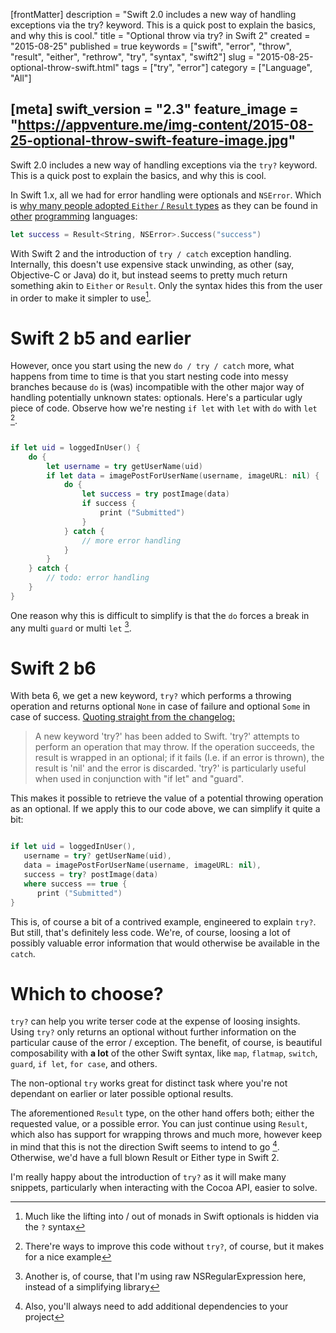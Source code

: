 [frontMatter]
description = "Swift 2.0 includes a new way of handling exceptions via the try? keyword. This is a quick post to explain the basics, and why this is cool."
title = "Optional throw via try? in Swift 2"
created = "2015-08-25"
published = true
keywords = ["swift", "error", "throw", "result", "either", "rethrow", "try", "syntax", "swift2"]
slug = "2015-08-25-optional-throw-swift.html"
tags = ["try", "error"]
category = ["Language", "All"]

[meta]
swift_version = "2.3"
feature_image = "https://appventure.me/img-content/2015-08-25-optional-throw-swift-feature-image.jpg"
---

Swift 2.0 includes a new way of handling exceptions via the `try?`
keyword. This is a quick post to explain the basics, and why this is
cool.

In Swift 1.x, all we had for error handling were optionals and
`NSError`. Which is [why many people adopted `Either` / `Result`
types](https://github.com/antitypical/Result) as they can be found in
[other](https://hackage.haskell.org/package/base-4.8.1.0/docs/Data-Either.html)
[programming](http://www.scala-lang.org/api/2.9.3/scala/Either.html)
languages:

``` Swift
let success = Result<String, NSError>.Success("success")
```

With Swift 2 and the introduction of `try / catch` exception handling.
Internally, this doesn\'t use expensive stack unwinding, as other (say,
Objective-C or Java) do it, but instead seems to pretty much return
something akin to `Either` or `Result`. Only the syntax hides this from
the user in order to make it simpler to use[^1].

# Swift 2 b5 and earlier

However, once you start using the new `do / try / catch` more, what
happens from time to time is that you start nesting code into messy
branches because `do` is (was) incompatible with the other major way of
handling potentially unknown states: optionals. Here\'s a particular
ugly piece of code. Observe how we\'re nesting `if let` with `let` with
`do` with `let` [^2].

``` Swift

if let uid = loggedInUser() {
    do {
        let username = try getUserName(uid)
        if let data = imagePostForUserName(username, imageURL: nil) {
            do {
                let success = try postImage(data)
                if success {
                    print ("Submitted")
                }  
            } catch {
                // more error handling
            }
        }
    } catch {
        // todo: error handling
    }
}

```

One reason why this is difficult to simplify is that the `do` forces a
break in any multi `guard` or multi `let` [^3].

# Swift 2 b6

With beta 6, we get a new keyword, `try?` which performs a throwing
operation and returns optional `None` in case of failure and optional
`Some` in case of success. [Quoting straight from the
changelog:](http://adcdownload.apple.com/Developer_Tools/Xcode_7_beta_6/Xcode_7_beta_6_Release_Notes.pdf)

> A new keyword \'try?\' has been added to Swift. \'try?\' attempts to
> perform an operation that may throw. If the operation succeeds, the
> result is wrapped in an optional; if it fails (I.e. if an error is
> thrown), the result is \'nil\' and the error is discarded. 'try?' is
> particularly useful when used in conjunction with "if let" and
> "guard".

This makes it possible to retrieve the value of a potential throwing
operation as an optional. If we apply this to our code above, we can
simplify it quite a bit:

``` Swift

if let uid = loggedInUser(),
   username = try? getUserName(uid),
   data = imagePostForUserName(username, imageURL: nil),
   success = try? postImage(data)
   where success == true {
      print ("Submitted")
}

```

This is, of course a bit of a contrived example, engineered to explain
`try?`. But still, that\'s definitely less code. We\'re, of course,
loosing a lot of possibly valuable error information that would
otherwise be available in the `catch`.

# Which to choose?

`try?` can help you write terser code at the expense of loosing
insights. Using `try?` only returns an optional without further
information on the particular cause of the error / exception. The
benefit, of course, is beautiful composability with **a lot** of the
other Swift syntax, like `map`, `flatmap`, `switch`, `guard`, `if let`,
`for case`, and others.

The non-optional `try` works great for distinct task where you\'re not
dependant on earlier or later possible optional results.

The aforementioned `Result` type, on the other hand offers both; either
the requested value, or a possible error. You can just continue using
`Result`, which also has support for wrapping throws and much more,
however keep in mind that this is not the direction Swift seems to
intend to go [^4]. Otherwise, we\'d have a full blown Result or Either
type in Swift 2.

I\'m really happy about the introduction of `try?` as it will make many
snippets, particularly when interacting with the Cocoa API, easier to
solve.

[^1]: Much like the lifting into / out of monads in Swift optionals is
    hidden via the `?` syntax

[^2]: There\'re ways to improve this code without `try?`, of course, but
    it makes for a nice example

[^3]: Another is, of course, that I\'m using raw NSRegularExpression
    here, instead of a simplifying library

[^4]: Also, you\'ll always need to add additional dependencies to your
    project
